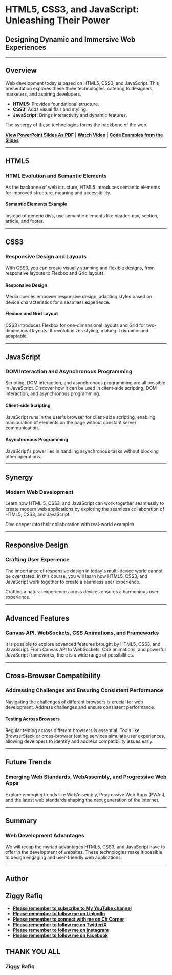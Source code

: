# HTML5, CSS3, and JavaScript: Unleashing Their Power
## Designing Dynamic and Immersive Web Experiences
---

## Overview

Web development today is based on HTML5, CSS3, and JavaScript. This presentation explores these three technologies, catering to designers, marketers, and aspiring developers.

- **HTML5:** Provides foundational structure.
- **CSS3:** Adds visual flair and styling.
- **JavaScript:** Brings interactivity and dynamic features.

The synergy of these technologies forms the backbone of the web.

[**View PowerPoint Slides As PDF**](HTML5-CSS3-And-JavaScript-Unleashing-Their-Power.pdf) | [**Watch Video**](link-to-video) |  [**Code Examples from the Slides**](https://github.com/ziggyrafiq/Videos/tree/main/HTML5-CSS3-JS-Power-Unleashed/Code%20Exmples)

---

## HTML5

### HTML Evolution and Semantic Elements

As the backbone of web structure, HTML5 introduces semantic elements for improved structure, meaning and accessibility.

#### Semantic Elements Example

Instead of generic divs, use semantic elements like header, nav, section, article, and footer.

---

## CSS3

### Responsive Design and Layouts

With CSS3, you can create visually stunning and flexible designs, from responsive layouts to Flexbox and Grid layouts.

#### Responsive Design

Media queries empower responsive design, adapting styles based on device characteristics for a seamless experience.

#### Flexbox and Grid Layout

CSS3 introduces Flexbox for one-dimensional layouts and Grid for two-dimensional layouts. It revolutionizes styling, making it dynamic and adaptable.

---

## JavaScript

### DOM Interaction and Asynchronous Programming

Scripting, DOM interaction, and asynchronous programming are all possible in JavaScript. Discover how it can be used in client-side scripting, DOM interaction, and asynchronous programming.

#### Client-side Scripting

JavaScript runs in the user's browser for client-side scripting, enabling manipulation of elements on the page without constant server communication.

#### Asynchronous Programming

JavaScript's power lies in handling asynchronous tasks without blocking other operations.

---

## Synergy

### Modern Web Development

Learn how HTML 5, CSS3, and JavaScript can work together seamlessly to create modern web applications by exploring the seamless collaboration of HTML5, CSS3, and JavaScript.

Dive deeper into their collaboration with real-world examples.

---

## Responsive Design

### Crafting User Experience

The importance of responsive design in today's multi-device world cannot be overstated. In this course, you will learn how HTML5, CSS3, and JavaScript work together to create a seamless user experience.

Crafting a natural experience across devices ensures a harmonious user experience.

---

## Advanced Features

### Canvas API, WebSockets, CSS Animations, and Frameworks

It is possible to explore advanced features brought by HTML5, CSS3, and JavaScript. From Canvas API to WebSockets, CSS animations, and powerful JavaScript frameworks, there is a wide range of possibilities.

---

## Cross-Browser Compatibility

### Addressing Challenges and Ensuring Consistent Performance

Navigating the challenges of different browsers is crucial for web development. Address challenges and ensure consistent performance.

#### Testing Across Browsers

Regular testing across different browsers is essential. Tools like BrowserStack or cross-browser testing services simulate user experiences, allowing developers to identify and address compatibility issues early.

---

## Future Trends

### Emerging Web Standards, WebAssembly, and Progressive Web Apps

Explore emerging trends like WebAssembly, Progressive Web Apps (PWAs), and the latest web standards shaping the next generation of the internet.

---

## Summary

### Web Development Advantages

We will recap the myriad advantages HTML5, CSS3, and JavaScript have to offer in the development of websites. These technologies make it possible to design engaging and user-friendly web applications.

---

## Author
## Ziggy Rafiq
* [**Please remember to subscribe to My YouTube channel**](https://www.youtube.com/)
* [**Please remember to follow me on LinkedIn**](https://www.linkedin.com/in/ziggyrafiq/)
* [**Please remember to connect with me on C# Corner**](https://www.c-sharpcorner.com/members/ziggy-rafiq)
* [**Please remember to follow  me on Twitter/X**](https://twitter.com/ziggyrafiq)
* [**Please remember to follow  me on Instagram**](https://www.instagram.com/ziggyrafiq/)
* [**Please remember to follow  me on Facebook**](https://www.facebook.com/ziggyrafiq)

## THANK YOU ALL
### Ziggy Rafiq
